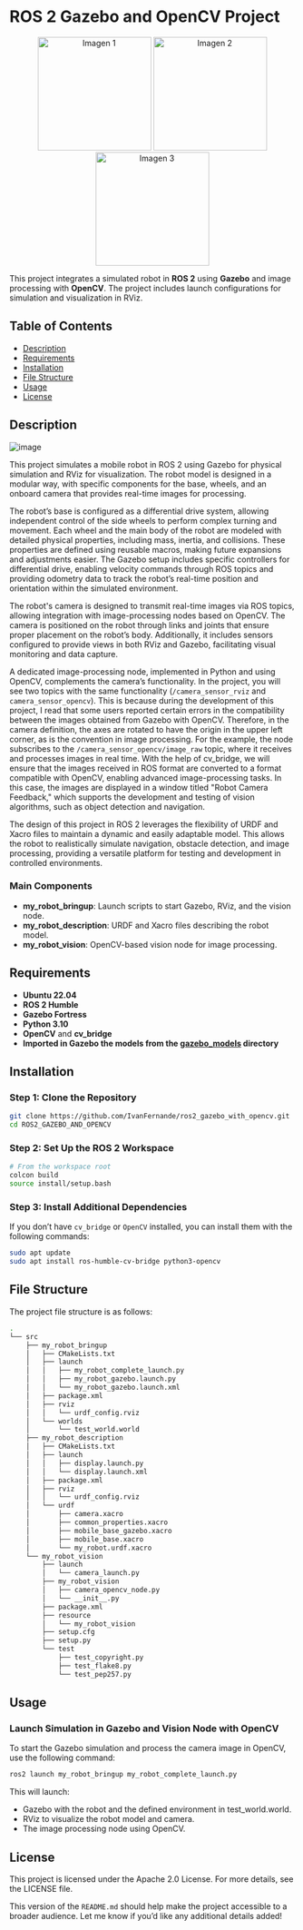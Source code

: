 # ROS 2 Gazebo and OpenCV Project

<p align="center">
  <img src="https://github.com/user-attachments/assets/52c307a1-2463-484b-b286-897a9b1ac7f2" alt="Imagen 1" width="200" />
  <img src="https://github.com/user-attachments/assets/5be885e3-b179-417e-84e2-627b6869d34b" alt="Imagen 2" width="200" />
  <img src="https://github.com/user-attachments/assets/ebf3549a-53c3-40d4-8126-274a79189442" alt="Imagen 3" width="200" />
</p>


This project integrates a simulated robot in **ROS 2** using **Gazebo** and image processing with **OpenCV**. The project includes launch configurations for simulation and visualization in RViz.

## Table of Contents
- [Description](#description)
- [Requirements](#requirements)
- [Installation](#installation)
- [File Structure](#file-structure)
- [Usage](#usage)
- [License](#license)

## Description

![image](https://github.com/user-attachments/assets/601c1360-51ef-43f5-bb9b-b9e0d2590350)

This project simulates a mobile robot in ROS 2 using Gazebo for physical simulation and RViz for visualization. The robot model is designed in a modular way, with specific components for the base, wheels, and an onboard camera that provides real-time images for processing.

The robot’s base is configured as a differential drive system, allowing independent control of the side wheels to perform complex turning and movement. Each wheel and the main body of the robot are modeled with detailed physical properties, including mass, inertia, and collisions. These properties are defined using reusable macros, making future expansions and adjustments easier. The Gazebo setup includes specific controllers for differential drive, enabling velocity commands through ROS topics and providing odometry data to track the robot’s real-time position and orientation within the simulated environment.

The robot's camera is designed to transmit real-time images via ROS topics, allowing integration with image-processing nodes based on OpenCV. The camera is positioned on the robot through links and joints that ensure proper placement on the robot’s body. Additionally, it includes sensors configured to provide views in both RViz and Gazebo, facilitating visual monitoring and data capture.

A dedicated image-processing node, implemented in Python and using OpenCV, complements the camera’s functionality. In the project, you will see two topics with the same functionality (`/camera_sensor_rviz` and `camera_sensor_opencv`). This is because during the development of this project, I read that some users reported certain errors in the compatibility between the images obtained from Gazebo with OpenCV. Therefore, in the camera definition, the axes are rotated to have the origin in the upper left corner, as is the convention in image processing. For the example, the node subscribes to the `/camera_sensor_opencv/image_raw` topic, where it receives and processes images in real time. With the help of cv_bridge, we will ensure that the images received in ROS format are converted to a format compatible with OpenCV, enabling advanced image-processing tasks. In this case, the images are displayed in a window titled "Robot Camera Feedback," which supports the development and testing of vision algorithms, such as object detection and navigation.

The design of this project in ROS 2 leverages the flexibility of URDF and Xacro files to maintain a dynamic and easily adaptable model. This allows the robot to realistically simulate navigation, obstacle detection, and image processing, providing a versatile platform for testing and development in controlled environments.


### Main Components
- **my_robot_bringup**: Launch scripts to start Gazebo, RViz, and the vision node.
- **my_robot_description**: URDF and Xacro files describing the robot model.
- **my_robot_vision**: OpenCV-based vision node for image processing.

## Requirements

- **Ubuntu 22.04**
- **ROS 2 Humble**
- **Gazebo Fortress**
- **Python 3.10**
- **OpenCV** and **cv_bridge**
- **Imported in Gazebo the models from the [gazebo_models](https://github.com/osrf/gazebo_models.git) directory**

## Installation

### Step 1: Clone the Repository

```bash
git clone https://github.com/IvanFernande/ros2_gazebo_with_opencv.git
cd ROS2_GAZEBO_AND_OPENCV
```

### Step 2: Set Up the ROS 2 Workspace

```bash
# From the workspace root
colcon build
source install/setup.bash
```

### Step 3: Install Additional Dependencies
If you don’t have `cv_bridge` or `OpenCV` installed, you can install them with the following commands:
```bash
sudo apt update
sudo apt install ros-humble-cv-bridge python3-opencv
```

## File Structure
The project file structure is as follows:
```bash
.
└── src
    ├── my_robot_bringup
    │   ├── CMakeLists.txt
    │   ├── launch
    │   │   ├── my_robot_complete_launch.py
    │   │   ├── my_robot_gazebo.launch.py
    │   │   └── my_robot_gazebo.launch.xml
    │   ├── package.xml
    │   ├── rviz
    │   │   └── urdf_config.rviz
    │   └── worlds
    │       └── test_world.world
    ├── my_robot_description
    │   ├── CMakeLists.txt
    │   ├── launch
    │   │   ├── display.launch.py
    │   │   └── display.launch.xml
    │   ├── package.xml
    │   ├── rviz
    │   │   └── urdf_config.rviz
    │   └── urdf
    │       ├── camera.xacro
    │       ├── common_properties.xacro
    │       ├── mobile_base_gazebo.xacro
    │       ├── mobile_base.xacro
    │       └── my_robot.urdf.xacro
    └── my_robot_vision
        ├── launch
        │   └── camera_launch.py
        ├── my_robot_vision
        │   ├── camera_opencv_node.py
        │   └── __init__.py
        ├── package.xml
        ├── resource
        │   └── my_robot_vision
        ├── setup.cfg
        ├── setup.py
        └── test
            ├── test_copyright.py
            ├── test_flake8.py
            └── test_pep257.py
```

## Usage
### Launch Simulation in Gazebo and Vision Node with OpenCV
To start the Gazebo simulation and process the camera image in OpenCV, use the following command:
```bash
ros2 launch my_robot_bringup my_robot_complete_launch.py
```
This will launch:
- Gazebo with the robot and the defined environment in test_world.world.
- RViz to visualize the robot model and camera.
- The image processing node using OpenCV.

## License
This project is licensed under the Apache 2.0 License. For more details, see the LICENSE file.

This version of the `README.md` should help make the project accessible to a broader audience. Let me know if you’d like any additional details added!
